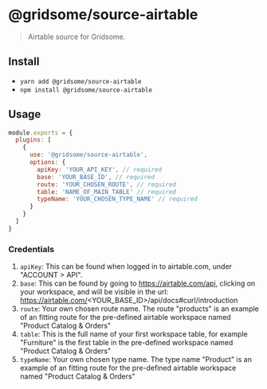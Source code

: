 # @gridsome/source-airtable

> Airtable source for Gridsome.

## Install
- `yarn add @gridsome/source-airtable`
- `npm install @gridsome/source-airtable`

## Usage

```js
module.exports = {
  plugins: [
    {
      use: '@gridsome/source-airtable',
      options: {
        apiKey: 'YOUR_API_KEY', // required
        base: 'YOUR_BASE_ID', // required
        route: 'YOUR_CHOSEN_ROUTE', // required
        table: 'NAME_OF_MAIN_TABLE' // required
        typeName: 'YOUR_CHOSEN_TYPE_NAME' // required
      }
    }
  ]
}
```

### Credentials

1. `apiKey`: This can be found when logged in to airtable.com, under "ACCOUNT > API".
1. `base`: This can be found by going to https://airtable.com/api, clicking on your workspace, and will be visible in the url: https://airtable.com/<YOUR_BASE_ID>/api/docs#curl/introduction
1. `route`: Your own chosen route name. The route "products" is an example of an fitting route for the pre-defined  airtable workspace named "Product Catalog & Orders"
1. `table`: This is the full name of your first workspace table, for example "Furniture" is the first table in the pre-defined workspace named "Product Catalog & Orders"
1. `typeName`: Your own chosen type name. The type name "Product" is an example of an fitting route for the pre-defined airtable workspace named "Product Catalog & Orders"
